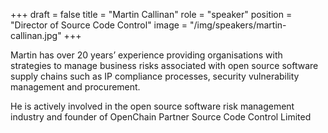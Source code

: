 +++
draft = false
title = "Martin Callinan"
role = "speaker"
position = "Director of Source Code Control"
image = "/img/speakers/martin-callinan.jpg"
+++

Martin has over 20 years’ experience providing organisations with strategies to manage business risks associated with open source software supply chains such as IP compliance processes, security vulnerability management and procurement.

He is actively involved in the open source software risk management industry and founder of OpenChain Partner Source Code Control Limited